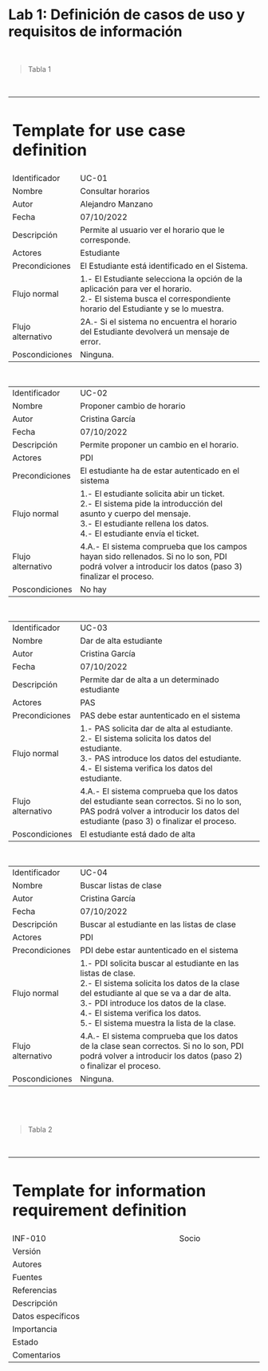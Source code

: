 
<h1>Lab 1: Definición de casos de uso y requisitos de información</h1>

$~$

> Tabla 1

$~$

<table>
  <tr>
     <td colspan="4" class="t_title"><h1>Template for use case definition</h1></td>
  </tr>

  <tr>
    <td>Identificador</td>
    <td>UC-01</td>
  </tr>

  <tr>
    <td>Nombre</td>
    <td>Consultar horarios</td>
  </tr>

  <tr>
    <td>Autor</td>
    <td>Alejandro Manzano<td>
  </tr>

  <tr>
    <td>Fecha </td>
    <td>07/10/2022</td>
  </tr>

  <tr>
    <td>Descripción</td>
    <td>Permite al usuario ver el horario que le corresponde.</td>
  </tr>

  <tr>
      <td>Actores</td>
      <td>Estudiante</td>
  </tr>

  <tr>
      <td>Precondiciones</td>
      <td>El Estudiante está identificado en el Sistema.</td>
  </tr>

  <tr>
      <td>Flujo normal</td>
      <td>1.- El Estudiante selecciona la opción de la aplicación para ver el horario.<br>
      2.- El sistema busca el correspondiente horario del Estudiante y se lo muestra.</td>
  </tr>

  <tr>
      <td>Flujo alternativo</td>
      <td>2A.- Si el sistema no encuentra el horario del Estudiante devolverá un mensaje de error.</td>
  </tr>

  <tr>
    <td>Poscondiciones</td>
    <td>Ninguna.</td>
  </tr>
</table>

$~$


<table>

<tr>
    <td>Identificador</td>
    <td>UC-02</td>
  </tr>

  <tr>
    <td>Nombre</td>
    <td>Proponer cambio de horario</td>
  </tr>

  <tr>
    <td>Autor</td>
    <td>Cristina García<td>
  </tr>

  <tr>
    <td>Fecha </td>
    <td>07/10/2022</td>
  </tr>

  <tr>
    <td>Descripción</td>
    <td>Permite proponer un cambio en el horario.</td>
  </tr>

  <tr>
      <td>Actores</td>
      <td>PDI</td>
  </tr>

  <tr>
      <td>Precondiciones</td>
      <td>El estudiante ha de estar autenticado en el sistema</td>
  </tr>

  <tr>
      <td>Flujo normal</td>
      <td>1.- El estudiante solicita abir un ticket.
      <br>
      2.- El sistema pide la introducción del asunto y cuerpo del mensaje.
      <br>
      3.- El estudiante rellena los datos.
      <br>
      4.- El estudiante envía el ticket.
      </td>
  </tr>

  <tr>
      <td>Flujo alternativo</td>
      <td>4.A.- El sistema comprueba que los campos hayan sido rellenados. Si no lo son,
        PDI podrá volver a introducir los datos (paso 3) finalizar el proceso.
      </td>
  </tr>

  <tr>
    <td>Poscondiciones</td>
    <td>No hay</td>
  </tr>
</table>

$~$

<table>

  <tr>
    <td>Identificador</td>
    <td>UC-03</td>
  </tr>
  
  <tr>
    <td>Nombre</td>
    <td>Dar de alta estudiante</td>
  </tr>

  <tr>
    <td>Autor</td>
    <td>Cristina García<td>
  </tr>

  <tr>
    <td>Fecha </td>
    <td>07/10/2022</td>
  </tr>

  <tr>
    <td>Descripción</td>
    <td>Permite dar de alta a un determinado estudiante</td>
  </tr>

  <tr>
      <td>Actores</td>
      <td>PAS</td>
  </tr>

  <tr>
      <td>Precondiciones</td>
      <td>PAS debe estar auntenticado en el sistema</td>
  </tr>

  <tr>
      <td>Flujo normal</td>
      <td>1.- PAS solicita dar de alta al estudiante.
      <br>
      2.- El sistema solicita los datos del estudiante.
      <br>
      3.- PAS introduce los datos del estudiante.
      <br>
      4.- El sistema verifica los datos del estudiante.
      </td>
  </tr>

  <tr>
      <td>Flujo alternativo</td>
      <td>4.A.- El sistema comprueba que los datos del estudiante sean correctos. Si no lo son, 
        PAS podrá volver a introducir los datos del estudiante (paso 3) o finalizar el proceso.
      </td>
  </tr>

  <tr>
    <td>Poscondiciones</td>
    <td>El estudiante está dado de alta</td>
  </tr>
</table>

$~$


<table>

  <tr>
    <td>Identificador</td>
    <td>UC-04</td>
  </tr>
  
  <tr>
    <td>Nombre</td>
    <td>Buscar listas de clase</td>
  </tr>

  <tr>
    <td>Autor</td>
    <td>Cristina García<td>
  </tr>

  <tr>
    <td>Fecha </td>
    <td>07/10/2022</td>
  </tr>

  <tr>
    <td>Descripción</td>
    <td>Buscar al estudiante en las listas de clase</td>
  </tr>

  <tr>
      <td>Actores</td>
      <td>PDI</td>
  </tr>

  <tr>
      <td>Precondiciones</td>
      <td>PDI debe estar auntenticado en el sistema</td>
  </tr>

  <tr>
      <td>Flujo normal</td>
      <td>1.- PDI solicita buscar al estudiante en las listas de clase.
      <br>
      2.- El sistema solicita los datos de la clase del estudiante al que se va a dar de alta.
      <br>
      3.- PDI introduce los datos de la clase.
      <br>
      4.- El sistema verifica los datos.
	  <br>
      5.- El sistema muestra la lista de la clase.
	 </td>
  </tr>

  <tr>
      <td>Flujo alternativo</td>
      <td>4.A.- El sistema comprueba que los datos de la clase sean correctos. Si no lo son, 
			PDI podrá volver a introducir los datos (paso 2) o finalizar el proceso.
			</td>
  </tr>

  <tr>
    <td>Poscondiciones</td>
    <td>Ninguna.</td>
  </tr>
</table>

$~$

$~$

> Tabla 2

$~$

<table>

   <tr>
     <td colspan="4" class="t_title"><h1>Template for information requirement definition</h1></td>
  </tr>

  <tr>
    <td>INF-010</td>
    <td>Socio</td>
  </tr>

  <tr>
    <td>Versión</td>
    <td><td>
  </tr>

  <tr>
    <td>Autores </td>
    <td></td>
  </tr>

  <tr>
    <td>Fuentes</td>
    <td></td>
  </tr>

  <tr>
    <td>Referencias</td>
    <td></td>
  </tr>

  <tr>
    <td>Descripción</td>
    <td></td>
  </tr>

  <tr>
    <td>Datos específicos</td>
    <td></td>
  </tr>

  <tr>
    <td>Importancia</td>
    <td></td>
  </tr>

  <tr>
    <td>Estado</td>
    <td></td>
  </tr>
  
  <tr>
    <td>Comentarios</td>
    <td></td>
  </tr>
</table>

